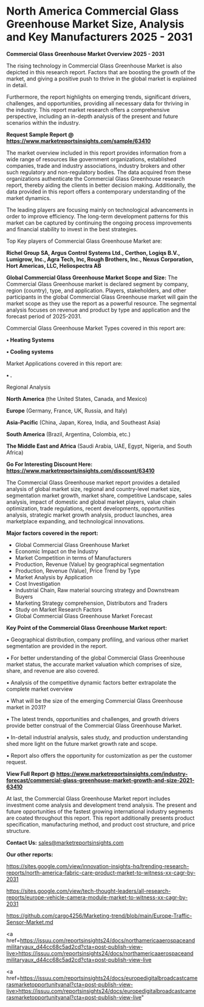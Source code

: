 # North America Commercial Glass Greenhouse Market Size, Analysis and Key Manufacturers 2025 - 2031

<Strong> Commercial Glass Greenhouse Market Overview 2025 - 2031</strong>

The rising technology in Commercial Glass Greenhouse Market is also depicted in this research report. Factors that are boosting the growth of the market, and giving a positive push to thrive in the global market is explained in detail.

Furthermore, the report highlights on emerging trends, significant drivers, challenges, and opportunities, providing all necessary data for thriving in the industry. This report market research offers a comprehensive perspective, including an in-depth analysis of the present and future scenarios within the industry.

<strong>Request Sample Report @ <a href=https://www.marketreportsinsights.com/sample/63410>https://www.marketreportsinsights.com/sample/63410</a></strong>

The market overview included in this report provides information from a wide range of resources like government organizations, established companies, trade and industry associations, industry brokers and other such regulatory and non-regulatory bodies. The data acquired from these organizations authenticate the Commercial Glass Greenhouse research report, thereby aiding the clients in better decision making. Additionally, the data provided in this report offers a contemporary understanding of the market dynamics.

The leading players are focusing mainly on technological advancements in order to improve efficiency. The long-term development patterns for this market can be captured by continuing the ongoing process improvements and financial stability to invest in the best strategies.

Top Key players of Commercial Glass Greenhouse Market are:

<strong>Richel Group SA, Argus Control Systems Ltd., Certhon, Logiqs B.V., Lumigrow, Inc., Agra Tech, Inc, Rough Brothers, Inc., Nexus Corporation, Hort Americas, LLC, Heliospectra AB</strong>

<strong><b>Global Commercial Glass Greenhouse Market Scope and Size:</b></strong>
The Commercial Glass Greenhouse market is declared segment by company, region (country), type, and application. Players, stakeholders, and other participants in the global Commercial Glass Greenhouse market will gain the market scope as they use the report as a powerful resource. The segmental analysis focuses on revenue and product by type and application and the forecast period of 2025-2031.

Commercial Glass Greenhouse Market Types covered in this report are:

<strong>• Heating Systems

• Cooling systems</strong>

Market Applications covered in this report are:

<strong>• .</strong> 

Regional Analysis

<strong>North America</strong> (the United States, Canada, and Mexico)

<strong>Europe</strong> (Germany, France, UK, Russia, and Italy)

<strong>Asia-Pacific</strong> (China, Japan, Korea, India, and Southeast Asia)

<strong>South America</strong> (Brazil, Argentina, Colombia, etc.)

<strong>The Middle East and Africa</strong> (Saudi Arabia, UAE, Egypt, Nigeria, and South Africa)

<strong>Go For Interesting Discount Here: <a href=https://www.marketreportsinsights.com/discount/63410>https://www.marketreportsinsights.com/discount/63410</a></strong>

The Commercial Glass Greenhouse market report provides a detailed analysis of global market size, regional and country-level market size, segmentation market growth, market share, competitive Landscape, sales analysis, impact of domestic and global market players, value chain optimization, trade regulations, recent developments, opportunities analysis, strategic market growth analysis, product launches, area marketplace expanding, and technological innovations.

<strong><b>Major factors covered in the report:</b></strong>
<ul>
  <li>Global Commercial Glass Greenhouse Market </li>
  <li>Economic Impact on the Industry</li>
  <li>Market Competition in terms of Manufacturers</li>
  <li>Production, Revenue (Value) by geographical segmentation</li>
  <li>Production, Revenue (Value), Price Trend by Type</li>
  <li>Market Analysis by Application</li>
  <li>Cost Investigation</li>
  <li>Industrial Chain, Raw material sourcing strategy and Downstream Buyers</li>
  <li>Marketing Strategy comprehension, Distributors and Traders</li>
  <li>Study on Market Research Factors</li>
  <li>Global Commercial Glass Greenhouse Market Forecast</li>
</ul>

<strong><b>Key Point of the Commercial Glass Greenhouse Market report:</b></strong>

• Geographical distribution, company profiling, and various other market segmentation are provided in the report.

• For better understanding of the global Commercial Glass Greenhouse market status, the accurate market valuation which comprises of size, share, and revenue are also covered.

• Analysis of the competitive dynamic factors better extrapolate the complete market overview

• What will be the size of the emerging Commercial Glass Greenhouse market in 2031?

• The latest trends, opportunities and challenges, and growth drivers provide better construal of the Commercial Glass Greenhouse Market.

• In-detail industrial analysis, sales study, and production understanding shed more light on the future market growth rate and scope.

• Report also offers the opportunity for customization as per the customer request.

<strong><b>View Full Report @ <a href=https://www.marketreportsinsights.com/industry-forecast/commercial-glass-greenhouse-market-growth-and-size-2021-63410>https://www.marketreportsinsights.com/industry-forecast/commercial-glass-greenhouse-market-growth-and-size-2021-63410</a></b></strong>


At last, the Commercial Glass Greenhouse Market report includes investment come analysis and development trend analysis. The present and future opportunities of the fastest growing international industry segments are coated throughout this report. This report additionally presents product specification, manufacturing method, and product cost structure, and price structure.

<strong>Contact Us:</strong>
sales@marketreportsinsights.com

<strong>Our other reports:</strong>

<a href=https://sites.google.com/view/innovation-insights-hq/trending-research-reports/north-america-fabric-care-product-market-to-witness-xx-cagr-by-2031>https://sites.google.com/view/innovation-insights-hq/trending-research-reports/north-america-fabric-care-product-market-to-witness-xx-cagr-by-2031</a>

<a href=https://sites.google.com/view/tech-thought-leaders/all-research-reports/europe-vehicle-camera-module-market-to-witness-xx-cagr-by-2031>https://sites.google.com/view/tech-thought-leaders/all-research-reports/europe-vehicle-camera-module-market-to-witness-xx-cagr-by-2031</a>

<a href=https://github.com/cargo4256/Marketing-trend/blob/main/Europe-Traffic-Sensor-Market.md>https://github.com/cargo4256/Marketing-trend/blob/main/Europe-Traffic-Sensor-Market.md</a>

<a href=https://issuu.com/reportsinsights24/docs/northamericaaerospaceandmilitaryaux_d44cc68c5ad2cd?cta=post-publish-view-live>https://issuu.com/reportsinsights24/docs/northamericaaerospaceandmilitaryaux_d44cc68c5ad2cd?cta=post-publish-view-live</a>

<a href=https://issuu.com/reportsinsights24/docs/europedigitalbroadcastcamerasmarketopportunityanal?cta=post-publish-view-live>https://issuu.com/reportsinsights24/docs/europedigitalbroadcastcamerasmarketopportunityanal?cta=post-publish-view-live</a>"

